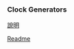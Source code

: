 ### Clock Generators

[說明](https://wei1234c.blogspot.com/2020/06/si5351-clock-generator.html)  

[Readme](https://wei1234c.blogspot.com/2020/06/si5351-clock-generator-en.html)  
